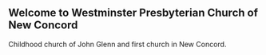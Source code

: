 ---
---
## Welcome to Westminster Presbyterian Church of New Concord

Childhood church of John Glenn and first church in New Concord.
